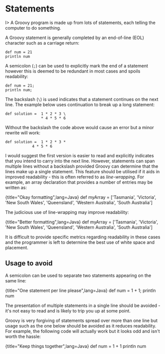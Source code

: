 # Statements

I> A Groovy program is made up from lots of statements, each telling the computer to do something.

A Groovy statement is generally completed by an end-of-line (EOL) character such as a carriage return:

	def num = 21
	println num

A semicolon (`;`) can be used to explicitly mark the end of a statement however this is deemed to be redundant in most cases and spoils readability:

	def num = 21;
	println num;

The backslash (`\`) is used indicates that a statement continues on the next line. The example below uses continuation to break up a long statement:

	def solution =  1 * 2 * 3 \
                    * 4 * 5 * 6

Without the backslash the code above would cause an error but a minor rewrite will work:

	def solution =  1 * 2 * 3 *
                4 * 5 * 6

I would suggest the first version is easier to read and explicitly indicates that you intend to carry into the next line. However, statements can span multiple lines without a backslash provided Groovy can determine that the lines make up a single statement. This feature should be utilised if it aids in improved readability - this is often referred to as _line-wrapping_. For example, an array declaration that provides a number of entries may be written as:

{title="Okay formatting",lang=Java}
	def myArray = ['Tasmania', 'Victoria', 'New South Wales', 'Queensland', 'Western Australia', 'South Australia']

The judicious use of line-wrapping may improve readability:

{title="Better formatting",lang=Java}
	def myArray = ['Tasmania',
	               'Victoria',
	               'New South Wales',
	               'Queensland',
	               'Western Australia',
	               'South Australia']

It is difficult to provide specific metrics regarding readability in these cases and the programmer is left to determine the best use of white space and placement.

## Usage to avoid

A semicolon can be used to separate two statements appearing on the same line:

{title="One statement per line please",lang=Java}
	def num = 1 + 1; println num

The presentation of multiple statements in a single line should be avoided - it's not easy to read and is likely to trip you up at some point.

Groovy is very forgiving of statements spread over more than one line but usage such as the one below should be avoided as it reduces readability. For example, the following code will actually work but it looks odd and isn't worth the hassle:

{title="Keep things together",lang=Java}
	def num = 1 +
	1
	println num
